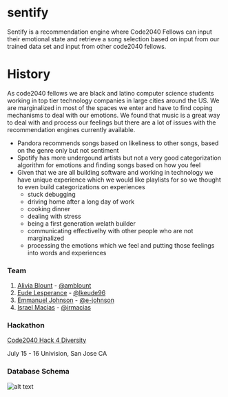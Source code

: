 # sentify
Sentify is a recommendation engine where Code2040 Fellows can input their emotional state and retrieve a song selection based on input from our trained data set and input from other code2040 fellows. 

# History
As code2040 fellows we are black and latino computer science students working in top tier technology companies in large cities around the US. We are marginalized in most of the spaces we enter and have to find coping mechanisms to deal with our emotions. We found that music is a great way to deal with and process our feelings but there are a lot of issues with the recommendation engines currently available.

+ Pandora recommends songs based on likeliness to other songs, based on the genre only but not sentiment
+ Spotify has more undergound artists but not a very good categorization algorithm for emotions and finding songs based on how you feel
+ Given that we are all building software and working in technology we have unique experience which we would like playlists for so we thought to even build categorizations on experiences
    + stuck debugging
    + driving home after a long day of work
    + cooking dinner
    + dealing with stress
    + being a first generation welath builder
    + communicating effectivelhy with other people who are not marginalized
    + processing the emotions which we feel and putting those feelings into words and experiences

### Team
1. [Alivia Blount](https://www.linkedin.com/in/aliviablount/) - [@amblount](https://github.com/amblount)
2. [Eude Lesperance](https://www.linkedin.com/in/lkeude96/) - [@lkeude96](https://github.com/lkeude96)
3. [Emmanuel Johnson](https://www.linkedin.com/in/johnsonemmanuel/) - [@e-johnson](https://github.com/e-johnson)
4. [Israel Macias](https://www.linkedin.com/in/israel-m-a0b648107/) - [@irmacias](https://github.com/irmacias)

### Hackathon
[Code2040 Hack 4 Diversity](https://buildinginclusively2017.devpost.com)

July 15 - 16 Univision, San Jose CA


### Database Schema
![alt text](https://github.com/lkeude96/sentify/blob/master/wireframe/schema.png)
